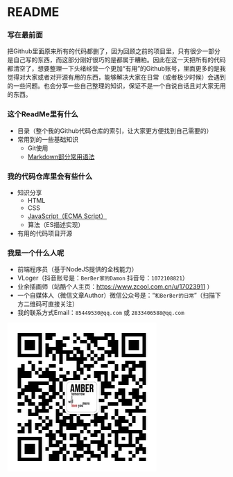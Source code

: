 # README
### 写在最前面
把Github里面原来所有的代码都删了，因为回顾之前的项目里，只有很少一部分是自己写的东西，而这部分刚好很巧的是都属于糟粕。因此在这一天把所有的代码都清空了，想要整理一下头绪经营一个更加“有用”的Github账号，里面更多的是我觉得对大家或者对开源有用的东西，能够解决大家在日常（或者极少时候）会遇到的一些问题。也会分享一些自己整理的知识，保证不是一个自说自话且对大家无用的东西。

 ### 这个ReadMe里有什么
 - 目录（整个我的Github代码仓库的索引，让大家更方便找到自己需要的）
 - 常用到的一些基础知识
    - Git使用
    - [Markdown部分常用语法](https://github.com/DamonAmber/README/tree/master/MarkdownNote)
 
 ### 我的代码仓库里会有些什么
 - 知识分享
    - HTML
    - CSS
    - [JavaScript（ECMA Script）](https://github.com/DamonAmber/README/tree/master/JavaScriptNote)
    - 算法（ES描述实现）
 - 有用的代码项目开源

 ### 我是一个什么人呢
 - 前端程序员（基于NodeJS提供的全栈能力）
 - VLoger（抖音账号是：`BerBer家的Damon` 抖音号：`1072108821`）
 - 业余插画师（站酷个人主页：https://www.zcool.com.cn/u/17023911 ）
 - 一个自媒体人（微信文章Author）微信公众号是：“`和BerBer的日常`”（扫描下方二维码可直接关注）
 - 我的联系方式Email：`85449530@qq.com` 或 `2833406588@qq.com`


![和BerBer的日常](https://github.com/DamonAmber/README/raw/master/imagesForGithub/qrcode.jpg)

